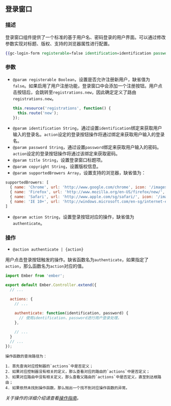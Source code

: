 ## 登录窗口

### 描述

登录窗口组件提供了一个标准的基于用户名、密码登录的用户界面。可以通过修改参数实现对标题、版权、支持的浏览器属性进行配置。

```handlebars
{{gc-login-form registerable=false identification=identification password=password title="用户登录" copyright="&copy; 2013-2014 EmberJS.CN" supportedBrowers=supportedBrowers action='authenticate'}}
```

### 参数

* `@param registerable Boolean`，设置是否允许注册新用户，缺省值为`false`。如果启用了用户注册功能，登录窗口中会添加一个注册按钮。用户点击按钮后，会跳转至`registrations.new`，因此确定定义了路由`registrations.new`。
  ```javascript
  this.resource('registrations', function() {
    this.route('new');
  });
  ```
* `@param identification String`，通过设置`identification`绑定来获取用户输入的登录名。`action`设定的登录按钮操作将通过绑定来获取用户输入的登录名。
* `@param password String`，通过设置`password`绑定来获取用户输入的密码。`action`设定的登录按钮操作将通过该绑定来获取密码。
* `@param title String`，设置登录窗口标题项。
* `@param copyright String`，设置版权信息。
* `@param supportedBrowers Array`，设置支持的浏览器，缺省值为：

```javascript
supportedBrowers: [
  { name: 'Chrome', url: 'http://www.google.com/chrome', icon: '/images/chrome.png' },
  { name: 'Firefox', url: 'http://www.mozilla.org/en-US/firefox/new/', icon: '/images/firefox.png' },
  { name: 'Safari', url: 'http://www.apple.com/sg/safari/', icon: '/images/safari.png' },
  { name: 'IE 10+', url: 'http://windows.microsoft.com/en-sg/internet-explorer/ie-10-worldwide-languages', icon: '/images/ie.png' }
]
```

* `@param action String`，设置登录按钮对应的操作，缺省值为`authenticate`。

### 操作

* `@action authenticate | {action}`

用户点击登录按钮触发的操作。缺省函数名为`authenticate`，如果指定了`action`，那么函数名为`action`对应的值。

```javascript
import Ember from 'ember';

export default Ember.Controller.extend({
  // ...

  actions: {
    // ...
    
    authenticate: function(identification, password) {
      // 使用identification、password进行用户登录处理。
    },

    // ...
  }
  // ...
});
```

```
操作函数的查询路径为：

1. 首先查询对应控制器的`actions`中是否定义；
2. 如果对应控制器没有相关的定义，那么查看对应的路由的`actions`中是否定义；
3. 如果对应路由中没有相关定义，那么查看父路由的`actions`中是否定义，直至到达根路由；
4. 如果依然未找到操作函数，那么抛出一个找不到对应操作函数的异常。
```

*关于操作的详细介绍请查看[操作指南](http://emberjs.cn/guides/templates/actions/)。*
